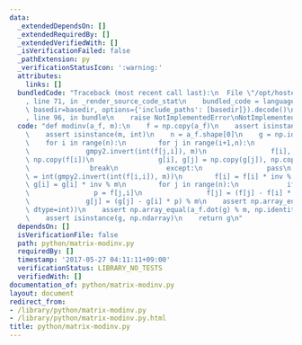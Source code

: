```yaml
---
data:
  _extendedDependsOn: []
  _extendedRequiredBy: []
  _extendedVerifiedWith: []
  _isVerificationFailed: false
  _pathExtension: py
  _verificationStatusIcon: ':warning:'
  attributes:
    links: []
  bundledCode: "Traceback (most recent call last):\n  File \"/opt/hostedtoolcache/Python/3.9.4/x64/lib/python3.9/site-packages/onlinejudge_verify/documentation/build.py\"\
    , line 71, in _render_source_code_stat\n    bundled_code = language.bundle(stat.path,\
    \ basedir=basedir, options={'include_paths': [basedir]}).decode()\n  File \"/opt/hostedtoolcache/Python/3.9.4/x64/lib/python3.9/site-packages/onlinejudge_verify/languages/python.py\"\
    , line 96, in bundle\n    raise NotImplementedError\nNotImplementedError\n"
  code: "def modinv(a_f, m):\n    f = np.copy(a_f)\n    assert isinstance(f, np.ndarray)\n\
    \    assert isinstance(m, int)\n    n = a_f.shape[0]\n    g = np.identity(n, dtype=int)\n\
    \    for i in range(n):\n        for j in range(i+1,n):\n            try:\n  \
    \              gmpy2.invert(int(f[j,i]), m)\n                f[i], f[j] = np.copy(f[j]),\
    \ np.copy(f[i])\n                g[i], g[j] = np.copy(g[j]), np.copy(g[i])\n \
    \               break\n            except:\n                pass\n        inv\
    \ = int(gmpy2.invert(int(f[i,i]), m))\n        f[i] = f[i] * inv % m\n       \
    \ g[i] = g[i] * inv % m\n        for j in range(n):\n            if j != i:\n\
    \                p = f[j,i]\n                f[j] = (f[j] - f[i] * p) % m\n  \
    \              g[j] = (g[j] - g[i] * p) % m\n    assert np.array_equal(f, np.identity(n,\
    \ dtype=int))\n    assert np.array_equal(a_f.dot(g) % m, np.identity(n, dtype=int))\n\
    \    assert isinstance(g, np.ndarray)\n    return g\n"
  dependsOn: []
  isVerificationFile: false
  path: python/matrix-modinv.py
  requiredBy: []
  timestamp: '2017-05-27 04:11:11+09:00'
  verificationStatus: LIBRARY_NO_TESTS
  verifiedWith: []
documentation_of: python/matrix-modinv.py
layout: document
redirect_from:
- /library/python/matrix-modinv.py
- /library/python/matrix-modinv.py.html
title: python/matrix-modinv.py
---
```

